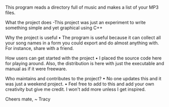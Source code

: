 This program reads a directory full of music and makes a list of your MP3 files.

What the project does -This project was just an experiment to write something simple and yet graphical using C++

Why the project is useful
•	The program is useful because it can collect all your song names in a form you could export and do almost anything with. For instance, share with a friend.

How users can get started with the project
•	I placed the source code here for playing around. Also, the distribution is here with just the executable and manual as if it were freeware.

Who maintains and contributes to the project?
•	No one updates this and it was just a weekend project.
•	Feel free to add to this and add your own creativity but give me credit. I won't add more unless I get inspired.


Cheers mate,
~ Tracy



